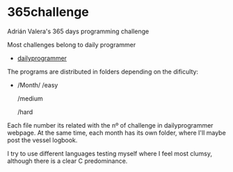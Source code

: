 # 365challenge
Adrián Valera's 365 days programming challenge

Most challenges belong to daily programmer

* [dailyprogrammer](https://www.reddit.com/r/dailyprogrammer/wiki/challenges)


The programs are distributed in folders depending on the dificulty:

* /Month/
	/easy

	/medium

	/hard

Each file number its related with the nº of challenge in dailyprogrammer webpage.
At the same time, each month has its own folder, where I'll maybe post the vessel logbook.

I try to use different languages testing myself where I feel most clumsy, although there is a clear C predominance.
